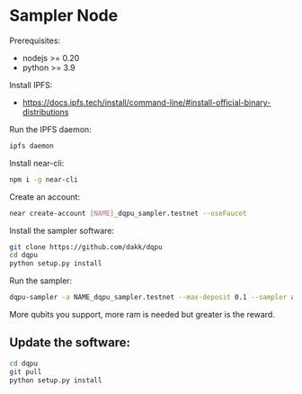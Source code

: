 # Sampler Node

Prerequisites:
- nodejs >= 0.20
- python >= 3.9


Install IPFS:

- https://docs.ipfs.tech/install/command-line/#install-official-binary-distributions

Run the IPFS daemon:

```bash
ipfs daemon
```

Install near-cli:

```bash
npm i -g near-cli
```

Create an account:

```bash
near create-account [NAME]_dqpu_sampler.testnet --useFaucet
```

Install the sampler software:

```bash
git clone https://github.com/dakk/dqpu
cd dqpu
python setup.py install
```

Run the sampler:

```bash
dqpu-sampler -a NAME_dqpu_sampler.testnet --max-deposit 0.1 --sampler aersimulator --max-qubits 21
```

More qubits you support, more ram is needed but greater is the reward.


## Update the software:

```bash
cd dqpu
git pull
python setup.py install
```